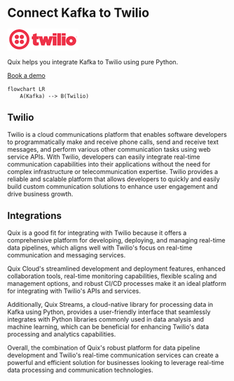 # Connect Kafka to Twilio

![](./images/logo_1.jpg)

Quix helps you integrate Kafka to Twilio using pure Python.

<div>
<a class="md-button md-button--primary" href="https://share.hsforms.com/1iW0TmZzKQMChk0lxd_tGiw4yjw2?__hstc=175542013.2303933fbd746c0ac86d9ccbe9bc9100.1728383268831.1729603416735.1729620918855.31&__hssc=175542013.1.1729620918855&__hsfp=2132701734" target="_blank" style="margin-right:.5rem;">Book a demo</a>
<br/>
</div>

```mermaid
flowchart LR
    A(Kafka) --> B(Twilio)
```

## Twilio

Twilio is a cloud communications platform that enables software developers to programmatically make and receive phone calls, send and receive text messages, and perform various other communication tasks using web service APIs. With Twilio, developers can easily integrate real-time communication capabilities into their applications without the need for complex infrastructure or telecommunication expertise. Twilio provides a reliable and scalable platform that allows developers to quickly and easily build custom communication solutions to enhance user engagement and drive business growth.

## Integrations

Quix is a good fit for integrating with Twilio because it offers a comprehensive platform for developing, deploying, and managing real-time data pipelines, which aligns well with Twilio's focus on real-time communication and messaging services. 

Quix Cloud's streamlined development and deployment features, enhanced collaboration tools, real-time monitoring capabilities, flexible scaling and management options, and robust CI/CD processes make it an ideal platform for integrating with Twilio's APIs and services. 

Additionally, Quix Streams, a cloud-native library for processing data in Kafka using Python, provides a user-friendly interface that seamlessly integrates with Python libraries commonly used in data analysis and machine learning, which can be beneficial for enhancing Twilio's data processing and analytics capabilities.

Overall, the combination of Quix's robust platform for data pipeline development and Twilio's real-time communication services can create a powerful and efficient solution for businesses looking to leverage real-time data processing and communication technologies.

